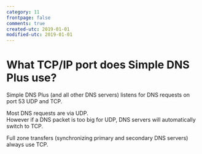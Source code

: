 ```yaml
---
category: 11
frontpage: false
comments: true
created-utc: 2019-01-01
modified-utc: 2019-01-01
---
```

# What TCP/IP port does Simple DNS Plus use?

Simple DNS Plus (and all other DNS servers) listens for DNS requests on port 53 UDP and TCP.

Most DNS requests are via UDP.  
However if a DNS packet is too big for UDP, DNS servers will automatically switch to TCP.

Full zone transfers (synchronizing primary and secondary DNS servers) always use TCP.

